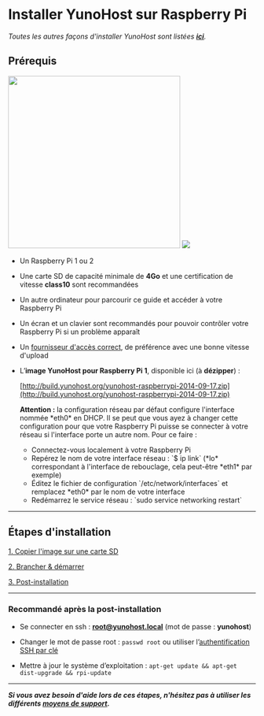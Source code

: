 # Installer YunoHost sur Raspberry Pi

*Toutes les autres façons d'installer YunoHost sont listées **[ici](/install_fr)**.*

## Prérequis
<img src="https://yunohost.org/images/Raspberry_Pi_2_Model_B_v1.1_front_angle_new.jpg" width=350>
<img src="https://yunohost.org/images/micro-sd-card.jpg">

* Un Raspberry Pi 1 ou 2
* Une carte SD de capacité minimale de **4Go** et une certification de vitesse **class10** sont recommandées
* Un autre ordinateur pour parcourir ce guide et accéder à votre Raspberry Pi
* Un écran et un clavier sont recommandés pour pouvoir contrôler votre Raspberry Pi si un problème apparaît
* Un [fournisseur d'accès correct](/isp_fr), de préférence avec une bonne vitesse d'upload
* L’**image YunoHost pour Raspberry Pi 1**, disponible ici (à **dézipper**) :

    [http://build.yunohost.org/yunohost-raspberrypi-2014-09-17.zip](http://build.yunohost.org/yunohost-raspberrypi-2014-09-17.zip)

    <div class="alert alert-warning">
    <b>Attention :</b> la configuration réseau par défaut configure l'interface nommée *eth0* en DHCP. Il se peut que vous ayez à changer cette configuration pour que votre Raspberry Pi puisse se connecter à votre réseau si l'interface porte un autre nom. Pour ce faire :
    <ul>
    <li>Connectez-vous localement à votre Raspberry Pi</li>
    <li>Repérez le nom de votre interface réseau : `$ ip link` (*lo* correspondant à l'interface de rebouclage, cela peut-être *eth1* par exemple)</li>
    <li>Éditez le fichier de configuration `/etc/network/interfaces` et remplacez *eth0* par le nom de votre interface</li>
    <li>Redémarrez le service réseau : `sudo service networking restart`</li>
    </ul>
    </div>

---

## Étapes d'installation

<a class="btn btn-lg btn-default" href="/copy_image_fr">1. Copier l'image sur une carte SD</a>

<a class="btn btn-lg btn-default" href="/plug_and_boot_fr">2. Brancher & démarrer</a>

<a class="btn btn-lg btn-default" href="/postinstall_fr">3. Post-installation</a>

---

### Recommandé après la post-installation

* Se connecter en ssh : **root@yunohost.local** (mot de passe : **yunohost**)
* Changer le mot de passe root : ```passwd root``` ou utiliser l’[authentification SSH par clé](security_fr)

* Mettre à jour le système d’exploitation : ```apt-get update && apt-get dist-upgrade && rpi-update```

---
***Si vous avez besoin d'aide lors de ces étapes, n'hésitez pas à utiliser les différents [moyens de support](/support_fr).***


